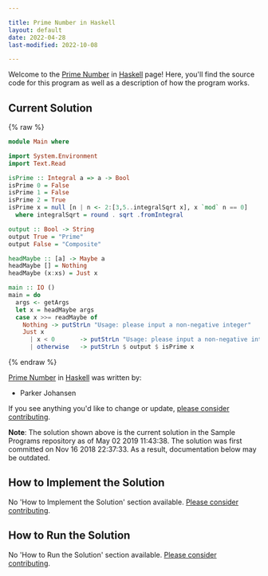 ```yaml
---

title: Prime Number in Haskell
layout: default
date: 2022-04-28
last-modified: 2022-10-08

---
```


Welcome to the [Prime Number](https://sampleprograms.io/projects/prime-number) in [Haskell](https://sampleprograms.io/languages/haskell) page! Here, you'll find the source code for this program as well as a description of how the program works.

## Current Solution

{% raw %}

```haskell
module Main where

import System.Environment
import Text.Read

isPrime :: Integral a => a -> Bool
isPrime 0 = False
isPrime 1 = False
isPrime 2 = True
isPrime x = null [n | n <- 2:[3,5..integralSqrt x], x `mod` n == 0]
  where integralSqrt = round . sqrt .fromIntegral

output :: Bool -> String
output True = "Prime"
output False = "Composite"

headMaybe :: [a] -> Maybe a
headMaybe [] = Nothing
headMaybe (x:xs) = Just x

main :: IO ()
main = do
  args <- getArgs
  let x = headMaybe args
  case x >>= readMaybe of
    Nothing -> putStrLn "Usage: please input a non-negative integer"
    Just x
      | x < 0       -> putStrLn "Usage: please input a non-negative integer"
      | otherwise   -> putStrLn $ output $ isPrime x
```

{% endraw %}

[Prime Number](https://sampleprograms.io/projects/prime-number) in [Haskell](https://sampleprograms.io/languages/haskell) was written by:

- Parker Johansen

If you see anything you'd like to change or update, [please consider contributing](https://github.com/TheRenegadeCoder/sample-programs).

**Note**: The solution shown above is the current solution in the Sample Programs repository as of May 02 2019 11:43:38. The solution was first committed on Nov 16 2018 22:37:33. As a result, documentation below may be outdated.

## How to Implement the Solution

No 'How to Implement the Solution' section available. [Please consider contributing](https://github.com/TheRenegadeCoder/sample-programs-website).

## How to Run the Solution

No 'How to Run the Solution' section available. [Please consider contributing](https://github.com/TheRenegadeCoder/sample-programs-website).